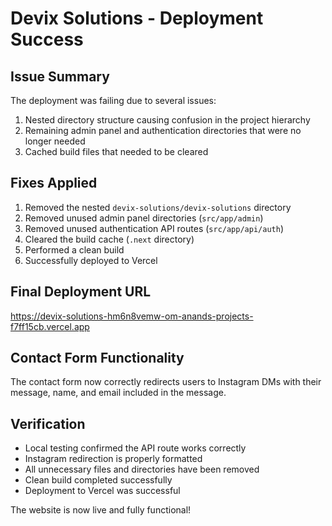 # Devix Solutions - Deployment Success

## Issue Summary
The deployment was failing due to several issues:
1. Nested directory structure causing confusion in the project hierarchy
2. Remaining admin panel and authentication directories that were no longer needed
3. Cached build files that needed to be cleared

## Fixes Applied
1. Removed the nested `devix-solutions/devix-solutions` directory
2. Removed unused admin panel directories (`src/app/admin`)
3. Removed unused authentication API routes (`src/app/api/auth`)
4. Cleared the build cache (`.next` directory)
5. Performed a clean build
6. Successfully deployed to Vercel

## Final Deployment URL
https://devix-solutions-hm6n8vemw-om-anands-projects-f7ff15cb.vercel.app

## Contact Form Functionality
The contact form now correctly redirects users to Instagram DMs with their message, name, and email included in the message.

## Verification
- Local testing confirmed the API route works correctly
- Instagram redirection is properly formatted
- All unnecessary files and directories have been removed
- Clean build completed successfully
- Deployment to Vercel was successful

The website is now live and fully functional!